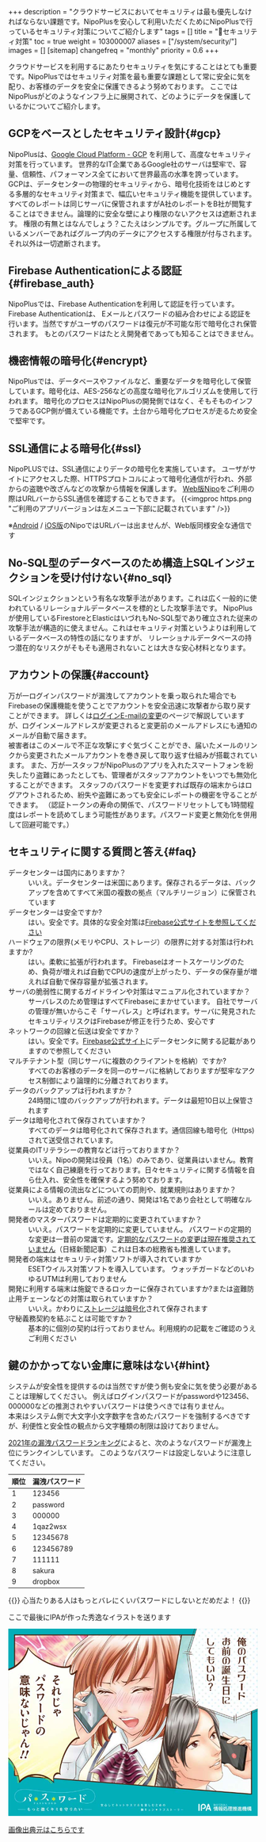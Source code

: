 +++
description = "クラウドサービスにおいてセキュリティは最も優先しなければならない課題です。NipoPlusを安心して利用いただくためにNipoPlusで行っているセキュリティ対策についてご紹介します"
tags = []
title = "🔐セキュリティ対策"
toc = true
weight = 103000007
aliases = ["/system/security/"]
images = []
[sitemap]
  changefreq = "monthly"
  priority = 0.6
+++

クラウドサービスを利用するにあたりセキュリティを気にすることはとても重要です。NipoPlusではセキュリティ対策を最も重要な課題として常に安全に気を配り、お客様のデータを安全に保護できるよう努めております。
ここではNipoPlusがどのようなインフラ上に展開されて、どのようにデータを保護しているかについてご紹介します。

## GCPをベースとしたセキュリティ設計{#gcp}

NipoPlusは、[Google Cloud Platform - GCP](https://cloud.google.com/gcp/) を利用して、高度なセキュリティ対策を行っています。
世界的なIT企業であるGoogle社のサーバは堅牢で、容量、信頼性、パフォーマンス全てにおいて世界最高の水準を誇っています。
GCPは、データセンターの物理的セキュリティから、暗号化技術をはじめとする多層的なセキュリティ対策まで、幅広いセキュリティ機能を提供しています。
すべてのレポートは同じサーバに保管されますがA社のレポートをB社が閲覧することはできません。論理的に安全な壁により権限のないアクセスは遮断されます。
権限の有無とはなんでしょう？こたえはシンプルです。グループに所属しているメンバーであればグループ内のデータにアクセスする権限が付与されます。それ以外は一切遮断されます。

## Firebase Authenticationによる認証{#firebase_auth}

NipoPlusでは、Firebase Authenticationを利用して認証を行っています。Firebase Authenticationは、
Eメールとパスワードの組み合わせによる認証を行います。当然ですがユーザのパスワードは復元が不可能な形で暗号化され保管されます。
もとのパスワードはたとえ開発者であっても知ることはできません。


## 機密情報の暗号化{#encrypt}

NipoPlusでは、データベースやファイルなど、重要なデータを暗号化して保管しています。暗号化は、AES-256などの高度な暗号化アルゴリズムを使用して行われます。
暗号化のプロセスはNipoPlusの開発側ではなく、そもそものインフラであるGCP側が備えている機能です。土台から暗号化プロセスが走るため安全で堅牢です。


## SSL通信による暗号化{#ssl}

NipoPLUSでは、SSL通信によりデータの暗号化を実施しています。
ユーザがサイトにアクセスした際、HTTPSプロトコルによって暗号化通信が行われ、外部からの盗聴や改ざんなどの攻撃から情報を保護します。
[Web版Nipo](https://nipoplus.sndbox.jp/)をご利用の際はURLバーからSSL通信を確認することもできます。
{{<imgproc https.png "ご利用のアプリバージョンは左メニュー下部に記載されています" />}}

※[Android](https://play.google.com/store/apps/details?id=jp.sndbox.nipoplus) / [iOS版](https://apps.apple.com/jp/app/id1625797169)のNipoではURLバーは出ませんが、Web版同様安全な通信です



## No-SQL型のデータベースのため構造上SQLインジェクションを受け付けない{#no_sql}

SQLインジェクションという有名な攻撃手法があります。これは広く一般的に使われているリレーショナルデータベースを標的とした攻撃手法です。
NipoPlusが使用しているFirestoreとElasticはいづれもNo-SQL型であり確立された従来の攻撃手法が構造的に使えません。これはセキュリティ対策というよりは利用しているデータベースの特性の話になりますが、
リレーショナルデータベースの持つ潜在的なリスクがそもそも適用されないことは大きな安心材料となります。


## アカウントの保護{#account}

万が一ログインパスワードが漏洩してアカウントを乗っ取られた場合でもFirebaseの保護機能を使うことでアカウントを安全迅速に攻撃者から取り戻すことができます。
詳しくは[ログインE-mailの変更](/docs/manual/account/email/)のページで解説していますが、ログインメールアドレスが変更されると変更前のメールアドレスにも通知のメールが自動で届きます。  
被害者はこのメールで不正な攻撃にすぐ気づくことができ、届いたメールのリンクから変更されたメールアカウントを巻き戻して取り返す仕組みが搭載されています。
また、万が一スタッフがNipoPlusのアプリを入れたスマートフォンを紛失したり盗難にあったとしても、管理者がスタッフアカウントをいつでも無効化することができます。
スタッフのパスワードを変更すれば既存の端末からはログアウトされるため、紛失や盗難にあっても安全にレポートの機密を守ることができます。
（認証トークンの寿命の関係で、パスワードリセットしても1時間程度はレポートを読めてしまう可能性があります。パスワード変更と無効化を併用して回避可能です。）

## セキュリティに関する質問と答え{#faq}


<dl class="faq">
  <dt>データセンターは国内にありますか？</dt>
  <dd>いいえ。データセンターは米国にあります。保存されるデータは、バックアップを含めてすべて米国の複数の拠点（マルチリージョン）に保管されています</dd>
  <dt>データセンターは安全ですか?</dt>
  <dd>はい。安全です。具体的な安全対策は<a href="https://firebase.google.com/terms/data-processing-terms?hl=ja#1.-data-center-and-network-security">Firebase公式サイトを参照してください</a></dd>
  <dt>ハードウェアの限界(メモリやCPU、ストレージ）の限界に対する対策は行われますか?</dt>
  <dd>はい。柔軟に拡張が行われます。 Firebaseはオートスケーリングのため、負荷が増えれば自動でCPUの速度が上がったり、データの保存量が増えれば自動で保存容量が拡張されます。</dd>
  <dt>サーバの脆弱性に関するガイドラインや対策はマニュアル化されていますか？</dt>
  <dd>サーバレスのため管理はすべてFirebaseにまかせています。 自社でサーバの管理が無いからこそ「サーバレス」と呼ばれます。サーバに発見されたセキュリティリスクはFirebaseが修正を行うため、安心です</dd>
  <dt>ネットワークの回線と伝送は安全ですか？</dt>
  <dd><div>はい。安全です。<a href="https://firebase.google.com/terms/data-processing-terms?hl=ja#1.-data-center-and-network-security">Firebase公式サイト</a>にデータセンタに関する記載がありますので参照してください</div></dd>
  <dt>マルチテナント型（同じサーバに複数のクライアントを格納）ですか?</dt>
  <dd>すべてのお客様のデータを同一のサーバに格納しておりますが堅牢なアクセス制御により論理的に分離されております。</dd>
  <dt>データのバックアップは行われますか？</dt>
  <dd>24時間に1度のバックアップが行われます。データは最短10日以上保管されます</dd>
  <dt>データは暗号化されて保存されていますか？</dt>
  <dd>すべてのデータは暗号化されて保存されます。通信回線も暗号化（Https)されて送受信されています。</dd>
  <dt>従業員のITリテラシーの教育などは行っておりますか？</dt>
  <dd>いいえ。Nipoの開発は役員（1名）のみであり、従業員はいません。教育ではなく自己練磨を行っております。日々セキュリティに関する情報を自ら仕入れ、安全性を確保するよう努めております。</dd>
  <dt>従業員による情報の流出などについての罰則や、就業規則はありますか？</dt>
  <dd>いいえ。ありません。前述の通り、開発は1名であり会社として明確なルールは定めておりません。</dd>
  <dt>開発者のマスターパスワードは定期的に変更されていますか？</dt>
  <dd><div>いいえ。パスワードを定期的に変更していません。 パスワードの定期的な変更は一昔前の常識です。<a href="https://www.nikkei.com/article/DGXMZO28578370W8A320C1CC1000/">定期的なパスワードの変更は現在推奨されていません</a>（日経新聞記事）これは日本の総務省も推進しています。</div></dd>
  <dt>開発者の端末はセキュリティ対策ソフトが導入されていますか</dt>
  <dd>ESETウイルス対策ソフトを導入しています。 ウォッチガードなどのいわゆるUTMは利用しておりません</dd>
  <dt>開発に利用する端末は施錠できるロッカーに保存されていますか?または盗難防止用チェーンなどの対策は取られていますか？</dt>
  <dd><div>いいえ。かわりに<a href="https://support.apple.com/ja-jp/HT204837">ストレージは暗号化</a>されて保存されます</div></dd>
  <dt>守秘義務契約を結ぶことは可能ですか？</dt>
  <dd>基本的に個別の契約は行っておりません。利用規約の記載をご確認のうえご利用ください</dd>
</dl>

## 鍵のかかってない金庫に意味はない{#hint}

システムが安全性を提供するのは当然ですが使う側も安全に気を使う必要があることは理解してください。
例えばログインパスワードがpasswordや123456、000000などの推測されやすいパスワードは使うべきでは有りません。  
本来はシステム側で大文字小文字数字を含めたパスワードを強制するべきですが、利便性と安全性の観点から文字種類の制限は設けておりません。  


[2021年の漏洩パスワードランキング](https://www.itmedia.co.jp/news/articles/2202/08/news101.html)によると、次のようなパスワードが漏洩上位にランクインしています。
このようなパスワードは設定しないように注意してください。  

|順位|漏洩パスワード|
|---|---|
|1|123456|
|2|password|
|3|000000|
|4|1qaz2wsx|
|5|12345678|
|6|123456789|
|7|111111|
|8|sakura|
|9|dropbox|

{{<alice pos="right" icon="shield">}}
心当たりある人はもっとバレにくいパスワードにしないとだめだよ！
{{</alice>}}

ここで最後にIPAが作った秀逸なイラストを送ります

![IPA-情報処理推進機構 パスワード](password.jpg)

[画像出典元はこちらです](https://www.ipa.go.jp/security/keihatsu/munekyun-pw/slideshow/index.html)

